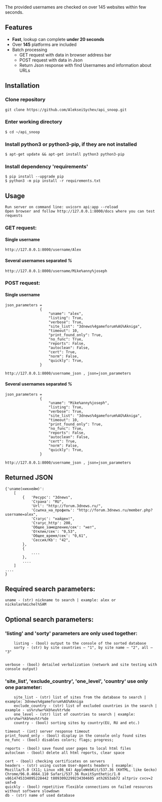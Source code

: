 The provided usernames are checked on over 145 websites within few seconds.

## Features

* **Fast**, lookup can complete **under 20 seconds**
* Over **145** platforms are included
* Batch processing
    * GET request with data in browser address bar
    * POST request with data in Json
    * Return Json response with find Usernames and information about URLs

## Installation
### Clone repository
    git clone https://github.com/AlekseiSychev/api_snoop.git

### Enter working directory
    $ cd ~/api_snoop

### Install python3 or python3-pip, if they are not installed
    $ apt-get update && apt-get install python3 python3-pip

### Install dependency 'requirements'
    $ pip install --upgrade pip
    $ python3 -m pip install -r requirements.txt

## Usage
    Run server on command line: uvicorn api:app --reload
    Open browser and follow http://127.0.0.1:8000/docs where you can test requests 

### GET request:

  #### Single username
    http://127.0.0.1:8000/username/Alex

  #### Several usernames separated *%* 
    http://127.0.0.1:8000/username/Mike%anny%joseph

### POST request:

  #### Single username
    json_parameters = 
                    {
                        "uname": "alex",
                        "listing": True,
                        "verbose": True,
                        "site_list": "3dnews%4gameforum%AG%Akniga",
                        "timeout": 10,
                        "print_found_only": True,
                        "no_func": True,
                        "reports": False,
                        "autoclean": False,
                        "cert": True,
                        "norm": False,
                        "quickly": True,
                    }

    http://127.0.0.1:8000/username_json , json=json_parameters

  #### Several usernames separated *%*
    json_parameters = 
                    {
                        "uname": "Mike%anny%joseph",
                        "listing": True,
                        "verbose": True,
                        "site_list": "3dnews%4gameforum%AG%Akniga",
                        "timeout": 10,
                        "print_found_only": True,
                        "no_func": True,
                        "reports": False,
                        "autoclean": False,
                        "cert": True,
                        "norm": False,
                        "quickly": True,
                    }

    http://127.0.0.1:8000/username_json , json=json_parameters


## Returned JSON
    {'uname(никнейм)':
        [
            {   'Ресурс': "3dnews",
                'Страна': "RU",
                'Url': "http://forum.3dnews.ru/",
                'Ссылка_на_профиль': "http://forum.3dnews.ru/member.php?username=alex",
                'Статус': "найден!",
                'Статус_http': 200,
                'Общее_замедление/сек': "нет",
                'Отклик/сек': "0,53",
                'Общее_время/сек': "0,61",
                'Сессия/Kb': "42",
            },
            {
                ....
            },
            ....
        ]
    ....
    }
## Required search parameters:
    uname - (str) nickname to search | example: alex or nickolas%michel%SAM

## Optional search parameters:

  ### 'listing' and 'sorty' parameters are only used together:
        listing - (bool) output to the console of the sorted database
        sorty - (str) by site countries — "1", by site name — "2", all — "3"


    verbose - (bool) detailed verbalization (network and site testing with console output)

  ### 'site_list', 'exclude_country', 'one_level', 'country' use only one parameter:
        site_list - (str) list of sites from the database to search | example: 3dnews%4gameforum%AG%Akniga
        exclude_country - (str) list of excluded countries in the search | example - us%ru%wr%kb%eu%tr%de
        one_level - (str) list of countries to search | example: us%ru%wr%kb%eu%tr%de
        country - (bool) sorting sites by country(EU, RU and etc.) 

    timeout - (int) server response timeout
    print_found_only - (bool) display in the console only found sites
    no_func - (bool) disables colors; flags; progress;

    reports - (bool) save found user pages to local html files
    autoclean - (bool) delete all html reports, clear space

    cert - (bool) checking certificates on servers
    headers - (str) using custom User-Agents headers | example: Mozilla/5.0 (X11; Linux x86_64) AppleWebKit/537.36 (KHTML, like Gecko) Chrome/96.0.4664.110 Safari/537.36 RuxitSynthetic/1.0 v8614745334095228442 t8093092299234304605 ath2653ab72 altpriv cvcv=2 smf=0
    quickly - (bool) repetitive flexible connections on failed resources without software slowdown
    db - (str) name of used database